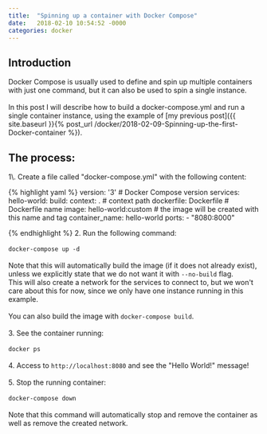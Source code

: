 ```yaml
---
title:  "Spinning up a container with Docker Compose"
date:   2018-02-10 10:54:52 -0000
categories: docker
---
```

<h2>Introduction</h2>
Docker Compose is usually used to define and spin up multiple containers with
just one command, but it can also be used to spin a single instance.
<br/>
<br/>
In this post I will describe how to build a docker-compose.yml and run a single
container instance, using the example of
[my previous post]({{ site.baseurl }}{% post_url /docker/2018-02-09-Spinning-up-the-first-Docker-container %}).
<br/>
<h2>The process:</h2>
1\. Create a file called "docker-compose.yml" with the following content:

{% highlight yaml %}
version: '3'   # Docker Compose version
services:
  hello-world:
    build:
      context: .    # context path
      dockerfile: Dockerfile    # Dockerfile name
    image: hello-world:custom    # the image will be created with this name and tag
    container_name: hello-world
    ports:
    - "8080:8000"

{% endhighlight %}
2\. Run the following command:
<br/>
<br/>
`docker-compose up -d`
<br/>
<br/>
Note that this will automatically build the image (if it does not already
exist), unless we explicitly state that we do not want it with `--no-build`
flag.
<br/>
This will also create a network for the services to connect to, but we won't
care about this for now, since we only have one instance running in this example.
<br/>
<br/>
You can also build the image with `docker-compose build`.
<br/>
<br/>
3\. See the container running:
<br/>
<br/>
`docker ps`
<br/>
<br/>
4\. Access to `http://localhost:8080` and see the "Hello World!" message!
<br/>
<br/>
5\. Stop the running container:
<br/>
<br/>
`docker-compose down`
<br/>
<br/>
Note that this command will automatically stop and remove the container as well
as remove the created network.

